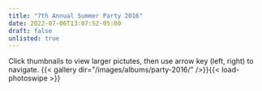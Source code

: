 ```yaml
---
title: "7th Annual Summer Party 2016"
date: 2022-07-06T13:07:52-05:00
draft: false
unlisted: true
---
```

Click thumbnails to view larger pictutes, then use arrow key (left, right) to navigate.
{{< gallery dir="/images/albums/party-2016/" />}}{{< load-photoswipe >}}